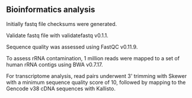 ## Bioinformatics analysis

Initially fastq file checksums were generated.

Validate fastq file with validatefastq v0.1.1.

Sequence quality was assessed using FastQC v0.11.9.

To assess rRNA contamination, 1 million reads were mapped to a set of human rRNA contigs using BWA v0.7.17.

For transcriptome analysis, read pairs underwent 3' trimming with Skewer with a minimum sequence quality score of 10, followed by mapping to the Gencode v38 cDNA sequences with Kallisto.

